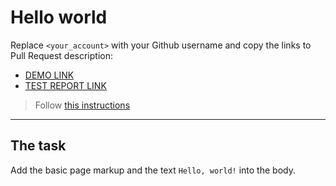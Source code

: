 # Hello world

Replace `<your_account>` with your Github username and copy the links to Pull Request description:

- [DEMO LINK](https://shyptia.github.io/layout_hello-world/)
- [TEST REPORT LINK](https://shyptia.github.io/layout_hello-world/report/html_report/)

> Follow [this instructions](https://mate-academy.github.io/layout_task-guideline/#how-to-solve-the-layout-tasks-on-github)

---

## The task

Add the basic page markup and the text `Hello, world!` into the body.
